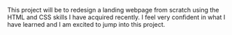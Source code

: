 This project will be to redesign a landing webpage from scratch using the HTML and CSS skills I have acquired recently. I feel very confident in what I have learned and I am excited to jump into this project.